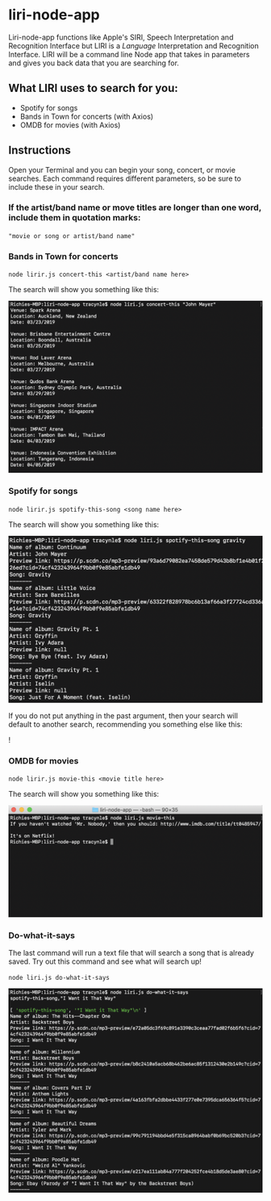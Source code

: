 # liri-node-app
Liri-node-app functions like Apple's SIRI, Speech Interpretation and Recognition Interface but LIRI is a *Language* Interpretation and Recognition Interface. LIRI will be a command line Node app that takes in parameters and gives you back data that you are searching for.

## What LIRI uses to search for you:
- Spotify for songs
- Bands in Town for concerts (with Axios)
- OMDB for movies  (with Axios)

## Instructions 
Open your Terminal and you can begin your song, concert, or movie searches. Each command requires different parameters, so be sure to include these in your search. 

### If the artist/band name or move titles are longer than one word, include them in quotation marks:
`"movie or song or artist/band name"`

### Bands in Town for concerts
`node lirir.js concert-this <artist/band name here> `

The search will show you something like this:

![ ](images/concert-this-artist.png)

### Spotify for songs
`node lirir.js spotify-this-song <song name here> `

The search will show you something like this:

![ ](images/spotify-this-song.png)

If you do not put anything in the past argument, then your search will default to another search, recommending you something else like this:

! [ ](image/spotify-this-song-no-input.png)

### OMDB for movies 
`node lirir.js movie-this <movie title here> `

The search will show you something like this:

![ ](images/movie-this-no-input.png)

### Do-what-it-says
The last command will run a text file that will search a song that is already saved. Try out this command and see what will search up! 

`node liri.js do-what-it-says`

![ ](images/do-what-it-says.png)

